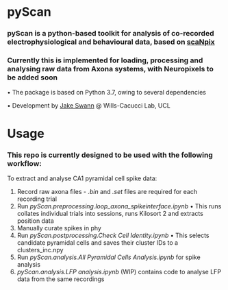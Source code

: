 # pyScan
### pyScan is a python-based toolkit for analysis of co-recorded electrophysiological and behavioural data, based on [scaNpix](https://github.com/LaurenzMuessig/scaNpix)
### Currently this is implemented for loading, processing and analysing raw data from Axona systems, with Neuropixels to be added soon
•	The package is based on Python 3.7, owing to several dependencies

•	Development by [Jake Swann](https://github.com/jakeswann1/) @ Wills-Cacucci Lab, UCL

# Usage
### This repo is currently designed to be used with the following workflow:
To extract and analyse CA1 pyramidal cell spike data:
1. Record raw axona files - _.bin_ and _.set_ files are required for each recording trial
2. Run _pyScan.preprocessing.loop_axona_spikeinterface.ipynb_
•	This runs collates individual trials into sessions, runs Kilosort 2 and extracts position data
3. Manually curate spikes in phy
4. Run _pyScan.postprocessing.Check Cell Identity.ipynb_
•	This selects candidate pyramidal cells and saves their cluster IDs to a clusters_inc.npy
5. Run _pyScan.analysis.All Pyramidal Cells Analysis.ipynb_ for spike analysis
6. _pyScan.analysis.LFP analysis.ipynb_ (WIP) contains code to analyse LFP data from the same recordings
